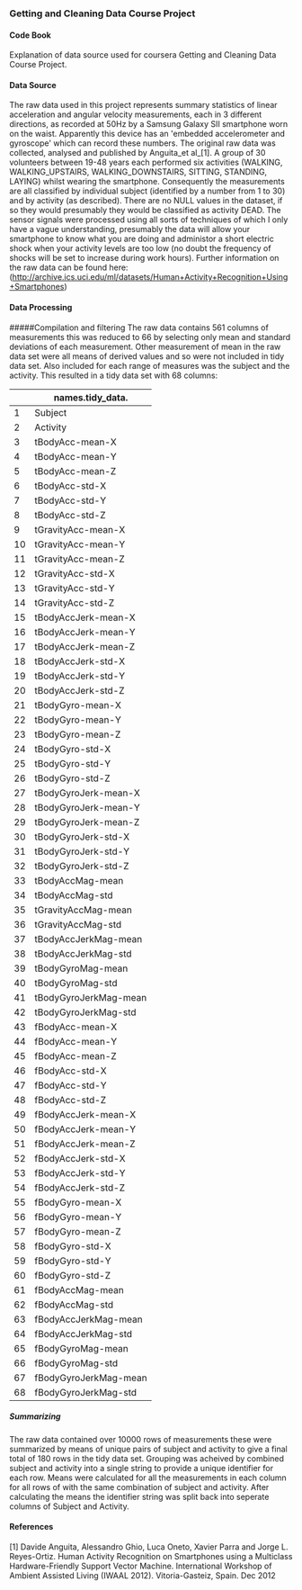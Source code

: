 ### Getting and Cleaning Data Course Project
#### Code Book
Explanation of data source used for coursera Getting and Cleaning Data Course Project.
#### Data Source
The raw data used in this project represents summary statistics of linear acceleration and angular velocity measurements, each in 3 different directions, as recorded at 50Hz by a Samsung Galaxy SII smartphone worn on the waist. Apparently this device has an 'embedded accelerometer and gyroscope' which can record these numbers. The original raw data was collected, analysed and published by Anguita_et al_[1].
A group of 30 volunteers between 19-48 years each performed six activities (WALKING, WALKING\_UPSTAIRS, WALKING\_DOWNSTAIRS, SITTING, STANDING, LAYING) whilst wearing the smartphone. Consequently the measurements are all classified by individual subject (identified by a number from 1 to 30) and by activity (as described). There are no NULL values in the dataset, if so they would presumably they would be classified as activity DEAD. 
The sensor signals were processed using all sorts of techniques of which I only have a vague understanding, presumably the data will allow your smartphone to know what you are doing and administor a short electric shock when your activity levels are too low (no doubt the frequency of shocks will be set to increase during work hours).
Further information on the raw data can be found here:
(http://archive.ics.uci.edu/ml/datasets/Human+Activity+Recognition+Using+Smartphones)

#### Data Processing
#####Compilation and filtering
The raw data contains 561 columns of measurements this was reduced to 66 by selecting only mean and standard deviations of each measurement. Other measurement of mean in the raw data set were all means of derived values and so were not included in tidy data set.
Also included for each range of measures was the subject and the activity.
This resulted in a tidy data set with 68 columns: 

|    | names.tidy_data.      |
|----|-----------------------|
| 1  | Subject               |
| 2  | Activity              |
| 3  | tBodyAcc-mean-X       |
| 4  | tBodyAcc-mean-Y       |
| 5  | tBodyAcc-mean-Z       |
| 6  | tBodyAcc-std-X        |
| 7  | tBodyAcc-std-Y        |
| 8  | tBodyAcc-std-Z        |
| 9  | tGravityAcc-mean-X    |
| 10 | tGravityAcc-mean-Y    |
| 11 | tGravityAcc-mean-Z    |
| 12 | tGravityAcc-std-X     |
| 13 | tGravityAcc-std-Y     |
| 14 | tGravityAcc-std-Z     |
| 15 | tBodyAccJerk-mean-X   |
| 16 | tBodyAccJerk-mean-Y   |
| 17 | tBodyAccJerk-mean-Z   |
| 18 | tBodyAccJerk-std-X    |
| 19 | tBodyAccJerk-std-Y    |
| 20 | tBodyAccJerk-std-Z    |
| 21 | tBodyGyro-mean-X      |
| 22 | tBodyGyro-mean-Y      |
| 23 | tBodyGyro-mean-Z      |
| 24 | tBodyGyro-std-X       |
| 25 | tBodyGyro-std-Y       |
| 26 | tBodyGyro-std-Z       |
| 27 | tBodyGyroJerk-mean-X  |
| 28 | tBodyGyroJerk-mean-Y  |
| 29 | tBodyGyroJerk-mean-Z  |
| 30 | tBodyGyroJerk-std-X   |
| 31 | tBodyGyroJerk-std-Y   |
| 32 | tBodyGyroJerk-std-Z   |
| 33 | tBodyAccMag-mean      |
| 34 | tBodyAccMag-std       |
| 35 | tGravityAccMag-mean   |
| 36 | tGravityAccMag-std    |
| 37 | tBodyAccJerkMag-mean  |
| 38 | tBodyAccJerkMag-std   |
| 39 | tBodyGyroMag-mean     |
| 40 | tBodyGyroMag-std      |
| 41 | tBodyGyroJerkMag-mean |
| 42 | tBodyGyroJerkMag-std  |
| 43 | fBodyAcc-mean-X       |
| 44 | fBodyAcc-mean-Y       |
| 45 | fBodyAcc-mean-Z       |
| 46 | fBodyAcc-std-X        |
| 47 | fBodyAcc-std-Y        |
| 48 | fBodyAcc-std-Z        |
| 49 | fBodyAccJerk-mean-X   |
| 50 | fBodyAccJerk-mean-Y   |
| 51 | fBodyAccJerk-mean-Z   |
| 52 | fBodyAccJerk-std-X    |
| 53 | fBodyAccJerk-std-Y    |
| 54 | fBodyAccJerk-std-Z    |
| 55 | fBodyGyro-mean-X      |
| 56 | fBodyGyro-mean-Y      |
| 57 | fBodyGyro-mean-Z      |
| 58 | fBodyGyro-std-X       |
| 59 | fBodyGyro-std-Y       |
| 60 | fBodyGyro-std-Z       |
| 61 | fBodyAccMag-mean      |
| 62 | fBodyAccMag-std       |
| 63 | fBodyAccJerkMag-mean  |
| 64 | fBodyAccJerkMag-std   |
| 65 | fBodyGyroMag-mean     |
| 66 | fBodyGyroMag-std      |
| 67 | fBodyGyroJerkMag-mean |
| 68 | fBodyGyroJerkMag-std  |

##### Summarizing
The raw data contained over 10000 rows of measurements these were summarized by means of unique pairs of subject and activity to give a final total of 180 rows in the tidy data set.
Grouping was acheived by combined subject and activity into a single string to provide a unique identifier for each row. Means were calculated for all the measurements in each column for all rows of with the same combination of subject and activity. After calculating the means the identifier string was split back into seperate columns of Subject and Activity.

#### References
[1] Davide Anguita, Alessandro Ghio, Luca Oneto, Xavier Parra and Jorge L. Reyes-Ortiz. Human Activity Recognition on Smartphones using a Multiclass Hardware-Friendly Support Vector Machine. International Workshop of Ambient Assisted Living (IWAAL 2012). Vitoria-Gasteiz, Spain. Dec 2012